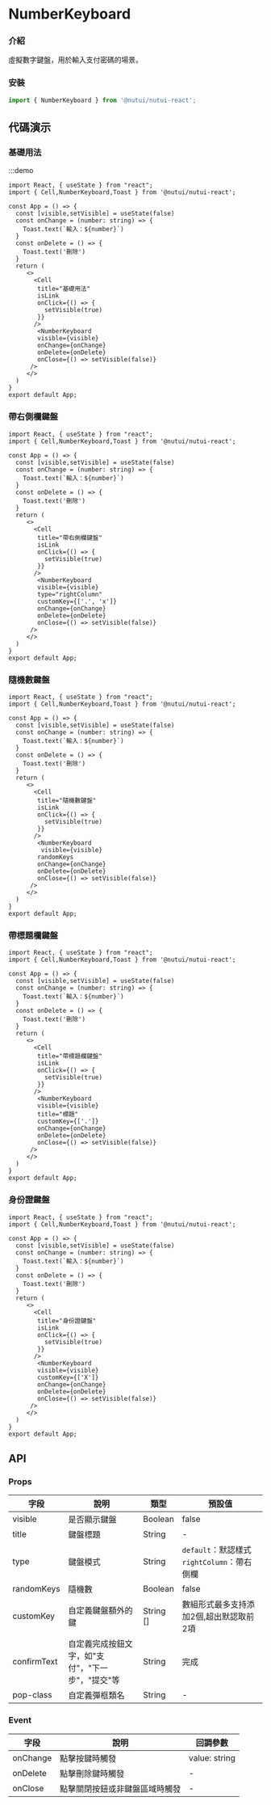#  NumberKeyboard

### 介紹

虛擬數字鍵盤，用於輸入支付密碼的場景。

### 安裝
```js
import { NumberKeyboard } from '@nutui/nutui-react';
```


## 代碼演示

### 基礎用法
:::demo
```tsx
import React, { useState } from "react";
import { Cell,NumberKeyboard,Toast } from '@nutui/nutui-react';

const App = () => {
  const [visible,setVisible] = useState(false)
  const onChange = (number: string) => {
    Toast.text(`輸入：${number}`)
  }
  const onDelete = () => {
    Toast.text('刪除')
  }
  return (
     <>
       <Cell
        title="基礎用法"
        isLink
        onClick={() => {
          setVisible(true)
        }}
       />
        <NumberKeyboard
        visible={visible}
        onChange={onChange}
        onDelete={onDelete}
        onClose={() => setVisible(false)}
      />
     </>
  )
}
export default App;

```

### 帶右側欄鍵盤
```tsx
import React, { useState } from "react";
import { Cell,NumberKeyboard,Toast } from '@nutui/nutui-react';

const App = () => {
  const [visible,setVisible] = useState(false)
  const onChange = (number: string) => {
    Toast.text(`輸入：${number}`)
  }
  const onDelete = () => {
    Toast.text('刪除')
  }
  return (
     <>
       <Cell
        title="帶右側欄鍵盤"
        isLink
        onClick={() => {
          setVisible(true)
        }}
       />
        <NumberKeyboard
        visible={visible}
        type="rightColumn"
        customKey={['.', 'x']}
        onChange={onChange}
        onDelete={onDelete}
        onClose={() => setVisible(false)}
      />
     </>
  )
}
export default App;

```

### 隨機數鍵盤
```tsx
import React, { useState } from "react";
import { Cell,NumberKeyboard,Toast } from '@nutui/nutui-react';

const App = () => {
  const [visible,setVisible] = useState(false)
  const onChange = (number: string) => {
    Toast.text(`輸入：${number}`)
  }
  const onDelete = () => {
    Toast.text('刪除')
  }
  return (
     <>
       <Cell
        title="隨機數鍵盤"
        isLink
        onClick={() => {
          setVisible(true)
        }}
       />
        <NumberKeyboard
         visible={visible}
        randomKeys
        onChange={onChange}
        onDelete={onDelete}
        onClose={() => setVisible(false)}
      />
     </>
  )
}
export default App;

```
### 帶標題欄鍵盤
```tsx
import React, { useState } from "react";
import { Cell,NumberKeyboard,Toast } from '@nutui/nutui-react';

const App = () => {
  const [visible,setVisible] = useState(false)
  const onChange = (number: string) => {
    Toast.text(`輸入：${number}`)
  }
  const onDelete = () => {
    Toast.text('刪除')
  }
  return (
     <>
       <Cell
        title="帶標題欄鍵盤"
        isLink
        onClick={() => {
          setVisible(true)
        }}
       />
        <NumberKeyboard
        visible={visible}
        title="標題"
        customKey={['.']}
        onChange={onChange}
        onDelete={onDelete}
        onClose={() => setVisible(false)}
      />
     </>
  )
}
export default App;

```
### 身份證鍵盤
```tsx
import React, { useState } from "react";
import { Cell,NumberKeyboard,Toast } from '@nutui/nutui-react';

const App = () => {
  const [visible,setVisible] = useState(false)
  const onChange = (number: string) => {
    Toast.text(`輸入：${number}`)
  }
  const onDelete = () => {
    Toast.text('刪除')
  }
  return (
     <>
       <Cell
        title="身份證鍵盤"
        isLink
        onClick={() => {
          setVisible(true)
        }}
       />
        <NumberKeyboard
        visible={visible}
        customKey={['X']}
        onChange={onChange}
        onDelete={onDelete}
        onClose={() => setVisible(false)}
      />
     </>
  )
}
export default App;

```



## API

### Props

| 字段 | 說明 | 類型 | 預設值           |
|----- | ----- | ----- | ----- |
| visible | 是否顯示鍵盤 | Boolean | false | 
| title | 鍵盤標題 | String | - |
| type | 鍵盤模式  | String | `default`：默認樣式 `rightColumn`：帶右側欄 |
| randomKeys | 隨機數  | Boolean | false |
| customKey | 自定義鍵盤額外的鍵  | String [] | 數組形式最多支持添加2個,超出默認取前2項 |
| confirmText  | 自定義完成按鈕文字，如"支付"，"下一步"，"提交"等 | String | 完成 |
| pop-class    | 自定義彈框類名     | String         | -             |


### Event

| 字段 | 說明 | 回調參數
|----- | ----- | -----
| onChange  | 點擊按鍵時觸發                 | value: string |
| onDelete | 點擊刪除鍵時觸發               | -             |
| onClose  | 點擊關閉按鈕或非鍵盤區域時觸發  | -             |
